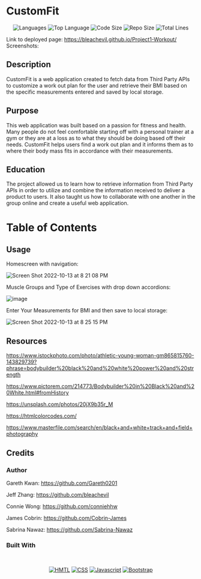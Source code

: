 # CustomFit 

<p align="center">
    <img src="https://img.shields.io/github/languages/count/bleachevil/Project1-Workout?style=for-the-badge" alt="Languages" />
    <img src="https://img.shields.io/github/languages/top/bleachevil/Project1-Workout?style=for-the-badge" alt="Top Language" />
    <img src="https://img.shields.io/github/languages/code-size/bleachevil/Project1-Workout?style=for-the-badge" alt="Code Size" />
    <img src="https://img.shields.io/github/repo-size/bleachevil/Project1-Workout?style=for-the-badge" alt="Repo Size" />   
    <img src="https://img.shields.io/tokei/lines/github/bleachevil/Project1-Workout?style=for-the-badge" alt="Total Lines" />
</p>

Link to deployed page: https://bleachevil.github.io/Project1-Workout/
Screenshots: 

## Description

CustomFit is a web application created to fetch data from Third Party APIs to customize a work out plan for the user and retrieve their BMI based on the specific measurements entered and saved by local storage.  

## Purpose 

This web application was built based on a passion for fitness and health. Many people do not feel comfortable starting off with a personal trainer at a gym or they are at a loss as to what they should be doing based off their needs. CustomFit helps users find a work out plan and it informs them as to where their body mass fits in accordance with their measurements. 

## Education

The project allowed us to learn how to retrieve information from Third Party APIs in order to utilize and combine the information received to deliver a product to users. It also taught us how to collaborate with one another in the group online and create a useful web application. 

# Table of Contents 

## Usage

Homescreen with navigation: 

![Screen Shot 2022-10-13 at 8 21 08 PM](https://user-images.githubusercontent.com/61954667/195736036-862ea4be-f648-4031-9f0f-10a1d494651d.png)

Muscle Groups and Type of Exercises with drop down accordions: 

![image](https://user-images.githubusercontent.com/16517540/195738045-ec53810d-6638-4408-82c2-6d3c1a21960a.png)

Enter Your Measurements for BMI and then save to local storage:

![Screen Shot 2022-10-13 at 8 25 15 PM](https://user-images.githubusercontent.com/61954667/195736322-2a93bdf4-13ff-4ab1-b102-3e5855efcf2c.png)

## Resources 

https://www.istockphoto.com/photo/athletic-young-woman-gm865815760-143829739?phrase=bodybuilder%20black%20and%20white%20power%20and%20strength

https://www.pictorem.com/214773/Bodybuilder%20in%20Black%20and%20White.html#fromHistory

https://unsplash.com/photos/20jX9b35r_M

https://htmlcolorcodes.com/

https://www.masterfile.com/search/en/black+and+white+track+and+field+photography

## Credits

### Author

Gareth Kwan: https://github.com/Gareth0201

Jeff Zhang: https://github.com/bleachevil

Connie Wong: https://github.com/conniehhw

James Cobrin: https://github.com/Cobrin-James

Sabrina Nawaz: https://github.com/Sabrina-Nawaz


### Built With

</br>
<p align="center">
    <a href="https://developer.mozilla.org/en-US/docs/Web/HTML"><img src="https://img.shields.io/badge/-HTML-orange?style=for-the-badge"  alt="HMTL" /></a>
    <a href="https://developer.mozilla.org/en-US/docs/Web/CSS"><img src="https://img.shields.io/badge/-CSS-blue?style=for-the-badge" alt="CSS" /></a>
    <a href="https://www.javascript.com/"><img src="https://img.shields.io/badge/-Javascript-yellow?style=for-the-badge" alt="Javascript" /></a>
    <a href="https://getbootstrap.com/"><img src="https://img.shields.io/badge/-Bootstrap-blueviolet?style=for-the-badge" alt="Bootstrap" /></a>
</p>

